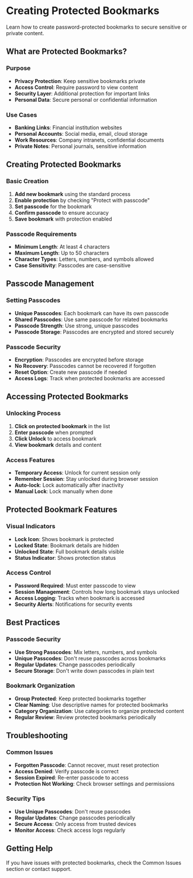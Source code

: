 # Creating Protected Bookmarks

Learn how to create password-protected bookmarks to secure sensitive or private content.

## What are Protected Bookmarks?

### **Purpose**

- **Privacy Protection**: Keep sensitive bookmarks private
- **Access Control**: Require password to view content
- **Security Layer**: Additional protection for important links
- **Personal Data**: Secure personal or confidential information

### **Use Cases**

- **Banking Links**: Financial institution websites
- **Personal Accounts**: Social media, email, cloud storage
- **Work Resources**: Company intranets, confidential documents
- **Private Notes**: Personal journals, sensitive information

## Creating Protected Bookmarks

### **Basic Creation**

1. **Add new bookmark** using the standard process
2. **Enable protection** by checking "Protect with passcode"
3. **Set passcode** for the bookmark
4. **Confirm passcode** to ensure accuracy
5. **Save bookmark** with protection enabled

### **Passcode Requirements**

- **Minimum Length**: At least 4 characters
- **Maximum Length**: Up to 50 characters
- **Character Types**: Letters, numbers, and symbols allowed
- **Case Sensitivity**: Passcodes are case-sensitive

## Passcode Management

### **Setting Passcodes**

- **Unique Passcodes**: Each bookmark can have its own passcode
- **Shared Passcodes**: Use same passcode for related bookmarks
- **Passcode Strength**: Use strong, unique passcodes
- **Passcode Storage**: Passcodes are encrypted and stored securely

### **Passcode Security**

- **Encryption**: Passcodes are encrypted before storage
- **No Recovery**: Passcodes cannot be recovered if forgotten
- **Reset Option**: Create new passcode if needed
- **Access Logs**: Track when protected bookmarks are accessed

## Accessing Protected Bookmarks

### **Unlocking Process**

1. **Click on protected bookmark** in the list
2. **Enter passcode** when prompted
3. **Click Unlock** to access bookmark
4. **View bookmark** details and content

### **Access Features**

- **Temporary Access**: Unlock for current session only
- **Remember Session**: Stay unlocked during browser session
- **Auto-lock**: Lock automatically after inactivity
- **Manual Lock**: Lock manually when done

## Protected Bookmark Features

### **Visual Indicators**

- **Lock Icon**: Shows bookmark is protected
- **Locked State**: Bookmark details are hidden
- **Unlocked State**: Full bookmark details visible
- **Status Indicator**: Shows protection status

### **Access Control**

- **Password Required**: Must enter passcode to view
- **Session Management**: Controls how long bookmark stays unlocked
- **Access Logging**: Tracks when bookmark is accessed
- **Security Alerts**: Notifications for security events

## Best Practices

### **Passcode Security**

- **Use Strong Passcodes**: Mix letters, numbers, and symbols
- **Unique Passcodes**: Don't reuse passcodes across bookmarks
- **Regular Updates**: Change passcodes periodically
- **Secure Storage**: Don't write down passcodes in plain text

### **Bookmark Organization**

- **Group Protected**: Keep protected bookmarks together
- **Clear Naming**: Use descriptive names for protected bookmarks
- **Category Organization**: Use categories to organize protected content
- **Regular Review**: Review protected bookmarks periodically

## Troubleshooting

### **Common Issues**

- **Forgotten Passcode**: Cannot recover, must reset protection
- **Access Denied**: Verify passcode is correct
- **Session Expired**: Re-enter passcode to access
- **Protection Not Working**: Check browser settings and permissions

### **Security Tips**

- **Use Unique Passcodes**: Don't reuse passcodes
- **Regular Updates**: Change passcodes periodically
- **Secure Access**: Only access from trusted devices
- **Monitor Access**: Check access logs regularly

## Getting Help

If you have issues with protected bookmarks, check the Common Issues section or contact support.
